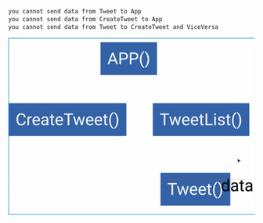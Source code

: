 ```
you cannot send data from Tweet to App
you cannot send data from CreateTweet to App
you cannot send data from Tweet to CreateTweet and ViceVersa
```

![Data Flow between components](01_resources/01_images/data_flow.png)

